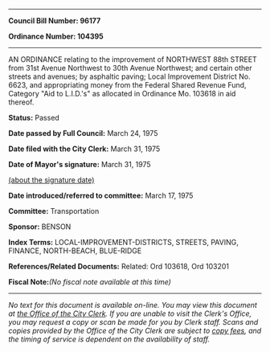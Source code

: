 

********

**Council Bill Number: 96177**
   
**Ordinance Number: 104395**
********

 AN ORDINANCE relating to the improvement of NORTHWEST 88th STREET from 31st Avenue Northwest to 30th Avenue Northwest; and certain other streets and avenues; by asphaltic paving; Local Improvement District No. 6623, and appropriating money from the Federal Shared Revenue Fund, Category "Aid to L.I.D.'s" as allocated in Ordinance Mo. 103618 in aid thereof.

**Status:** Passed
   
**Date passed by Full Council:** March 24, 1975
   
**Date filed with the City Clerk:** March 31, 1975
   
**Date of Mayor's signature:** March 31, 1975
   
[(about the signature date)](/~public/approvaldate.htm)
   
   
   
**Date introduced/referred to committee:** March 17, 1975
   
**Committee:** Transportation
   
**Sponsor:** BENSON
   
   
**Index Terms:** LOCAL-IMPROVEMENT-DISTRICTS, STREETS, PAVING, FINANCE, NORTH-BEACH, BLUE-RIDGE

**References/Related Documents:** Related: Ord 103618, Ord 103201

**Fiscal Note:**_(No fiscal note available at this time)_
********

_No text for this document is available on-line. You may view this document at [the Office of the City Clerk](http://www.seattle.gov/leg/clerk/contactUs.htm). If you are unable to visit the Clerk's Office, you may request a copy or scan be made for you by Clerk staff. Scans and copies provided by the Office of the City Clerk are subject to [copy fees](http://clerk.seattle.gov/~public/clerkfees.htm), and the timing of service is dependent on the availability of staff._

